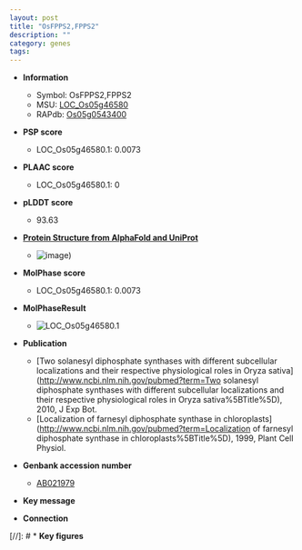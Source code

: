 ```yaml
---
layout: post
title: "OsFPPS2,FPPS2"
description: ""
category: genes
tags: 
---
```


* **Information**  
    + Symbol: OsFPPS2,FPPS2  
    + MSU: [LOC_Os05g46580](http://rice.plantbiology.msu.edu/cgi-bin/ORF_infopage.cgi?orf=LOC_Os05g46580)  
    + RAPdb: [Os05g0543400](http://rapdb.dna.affrc.go.jp/viewer/gbrowse_details/irgsp1?name=Os05g0543400)  

* **PSP score**  
    + LOC_Os05g46580.1: 0.0073 

* **PLAAC score**  
    + LOC_Os05g46580.1: 0 

* **pLDDT score**
    + 93.63

* **[Protein Structure from AlphaFold and UniProt](https://www.uniprot.org/uniprotkb/Q65XM9/entry#structure)**
    + ![image](https://ricepsp.github.io/images/Q6/AF-Q65XM9-F1.png))

* **MolPhase score**
    + LOC_Os05g46580.1: 0.0073

* **MolPhaseResult**
    + ![LOC_Os05g46580.1](https://ricepsp.github.io/pictures/LOC_Os05g/LOC_Os05g46580.1.png)

* **Publication**  
    + [Two solanesyl diphosphate synthases with different subcellular localizations and their respective physiological roles in Oryza sativa](http://www.ncbi.nlm.nih.gov/pubmed?term=Two solanesyl diphosphate synthases with different subcellular localizations and their respective physiological roles in Oryza sativa%5BTitle%5D), 2010, J Exp Bot.
    + [Localization of farnesyl diphosphate synthase in chloroplasts](http://www.ncbi.nlm.nih.gov/pubmed?term=Localization of farnesyl diphosphate synthase in chloroplasts%5BTitle%5D), 1999, Plant Cell Physiol.

* **Genbank accession number**  
    + [AB021979](http://www.ncbi.nlm.nih.gov/nuccore/AB021979)

* **Key message**  

* **Connection**  

[//]: # * **Key figures**  


